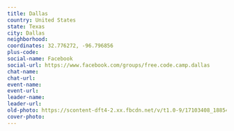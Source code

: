```yaml
---
title: Dallas
country: United States
state: Texas
city: Dallas
neighborhood: 
coordinates: 32.776272, -96.796856
plus-code:
social-name: Facebook
social-url: https://www.facebook.com/groups/free.code.camp.dallas
chat-name:
chat-url:
event-name:
event-url:
leader-name:
leader-url:
old-photo: https://scontent-dft4-2.xx.fbcdn.net/v/t1.0-9/17103408_188549764975740_1054671606832816173_n.jpg?oh=80fb7fed4240e2e7ecacbfad2904c200&oe=595EAFDF
cover-photo:
---
```

